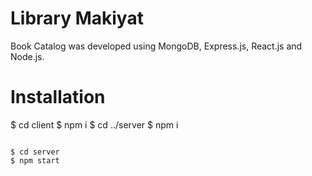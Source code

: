 # Library Makiyat

Book Catalog was developed using MongoDB, Express.js, React.js and Node.js.

# Installation

$ cd client
$ npm i
$ cd ../server
$ npm i
```

$ cd server
$ npm start
```
